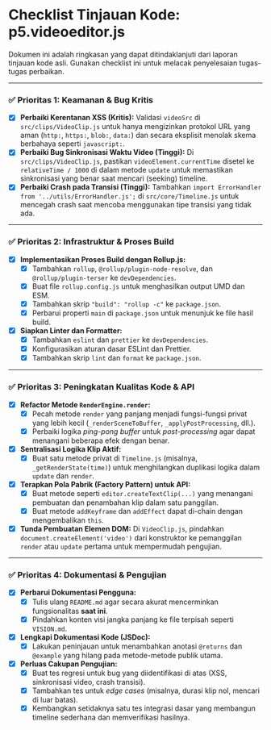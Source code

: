 # Checklist Tinjauan Kode: p5.videoeditor.js

Dokumen ini adalah ringkasan yang dapat ditindaklanjuti dari laporan tinjauan kode asli. Gunakan checklist ini untuk melacak penyelesaian tugas-tugas perbaikan.

---

### ✅ Prioritas 1: Keamanan & Bug Kritis

- [x] **Perbaiki Kerentanan XSS (Kritis):** Validasi `videoSrc` di `src/clips/VideoClip.js` untuk hanya mengizinkan protokol URL yang aman (`http:`, `https:`, `blob:`, `data:`) dan secara eksplisit menolak skema berbahaya seperti `javascript:`.
- [x] **Perbaiki Bug Sinkronisasi Waktu Video (Tinggi):** Di `src/clips/VideoClip.js`, pastikan `videoElement.currentTime` disetel ke `relativeTime / 1000` di dalam metode `update` untuk memastikan sinkronisasi yang benar saat mencari (seeking) timeline.
- [x] **Perbaiki Crash pada Transisi (Tinggi):** Tambahkan `import ErrorHandler from '../utils/ErrorHandler.js';` di `src/core/Timeline.js` untuk mencegah crash saat mencoba menggunakan tipe transisi yang tidak ada.

---

### ✅ Prioritas 2: Infrastruktur & Proses Build

- [x] **Implementasikan Proses Build dengan Rollup.js:**
  - [x] Tambahkan `rollup`, `@rollup/plugin-node-resolve`, dan `@rollup/plugin-terser` ke `devDependencies`.
  - [x] Buat file `rollup.config.js` untuk menghasilkan output UMD dan ESM.
  - [x] Tambahkan skrip `"build": "rollup -c"` ke `package.json`.
  - [x] Perbarui properti `main` di `package.json` untuk menunjuk ke file hasil build.
- [x] **Siapkan Linter dan Formatter:**
  - [x] Tambahkan `eslint` dan `prettier` ke `devDependencies`.
  - [x] Konfigurasikan aturan dasar ESLint dan Prettier.
  - [x] Tambahkan skrip `lint` dan `format` ke `package.json`.

---

### ✅ Prioritas 3: Peningkatan Kualitas Kode & API

- [x] **Refactor Metode `RenderEngine.render`:**
  - [x] Pecah metode `render` yang panjang menjadi fungsi-fungsi privat yang lebih kecil (`_renderSceneToBuffer`, `_applyPostProcessing`, dll.).
  - [x] Perbaiki logika _ping-pong buffer_ untuk _post-processing_ agar dapat menangani beberapa efek dengan benar.
- [x] **Sentralisasi Logika Klip Aktif:**
  - [x] Buat satu metode privat di `Timeline.js` (misalnya, `_getRenderState(time)`) untuk menghilangkan duplikasi logika dalam `update` dan `render`.
- [x] **Terapkan Pola Pabrik (Factory Pattern) untuk API:**
  - [x] Buat metode seperti `editor.createTextClip(...)` yang menangani pembuatan dan penambahan klip dalam satu panggilan.
  - [x] Buat metode `addKeyframe` dan `addEffect` dapat di-chain dengan mengembalikan `this`.
- [x] **Tunda Pembuatan Elemen DOM:** Di `VideoClip.js`, pindahkan `document.createElement('video')` dari konstruktor ke pemanggilan `render` atau `update` pertama untuk mempermudah pengujian.

---

### ✅ Prioritas 4: Dokumentasi & Pengujian

- [x] **Perbarui Dokumentasi Pengguna:**
  - [x] Tulis ulang `README.md` agar secara akurat mencerminkan fungsionalitas **saat ini**.
  - [x] Pindahkan konten visi jangka panjang ke file terpisah seperti `VISION.md`.
- [x] **Lengkapi Dokumentasi Kode (JSDoc):**
  - [x] Lakukan peninjauan untuk menambahkan anotasi `@returns` dan `@example` yang hilang pada metode-metode publik utama.
- [x] **Perluas Cakupan Pengujian:**
  - [x] Buat tes regresi untuk bug yang diidentifikasi di atas (XSS, sinkronisasi video, crash transisi).
  - [x] Tambahkan tes untuk _edge cases_ (misalnya, durasi klip nol, mencari di luar batas).
  - [x] Kembangkan setidaknya satu tes integrasi dasar yang membangun timeline sederhana dan memverifikasi hasilnya.
